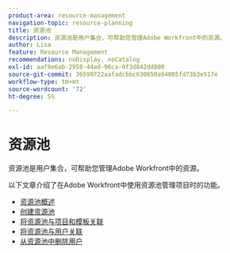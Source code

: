 ```yaml
---
product-area: resource-management
navigation-topic: resource-planning
title: 资源池
description: 资源池是用户集合，可帮助您管理Adobe Workfront中的资源。
author: Lisa
feature: Resource Management
recommendations: noDisplay, noCatalog
exl-id: aaf8e6ab-2958-44ad-96ca-0f3d842dd800
source-git-commit: 36599722aafadcbbc630650a94005fd73b3e517e
workflow-type: tm+mt
source-wordcount: '72'
ht-degree: 5%

---
```


# 资源池

资源池是用户集合，可帮助您管理Adobe Workfront中的资源。

以下文章介绍了在Adobe Workfront中使用资源池管理项目时的功能。

* [资源池概述](../../../resource-mgmt/resource-planning/resource-pools/work-with-resource-pools.md)
* [创建资源池](../../../resource-mgmt/resource-planning/resource-pools/create-resource-pools.md)
* [将资源池与项目和模板关联](../../../resource-mgmt/resource-planning/resource-pools/associate-resource-pools-with-projects-and-templates.md)
* [将资源池与用户关联](../../../resource-mgmt/resource-planning/resource-pools/associate-resource-pools-with-users.md)
* [从资源池中删除用户](../../../resource-mgmt/resource-planning/resource-pools/remove-users-from-resource-pool.md)

 
